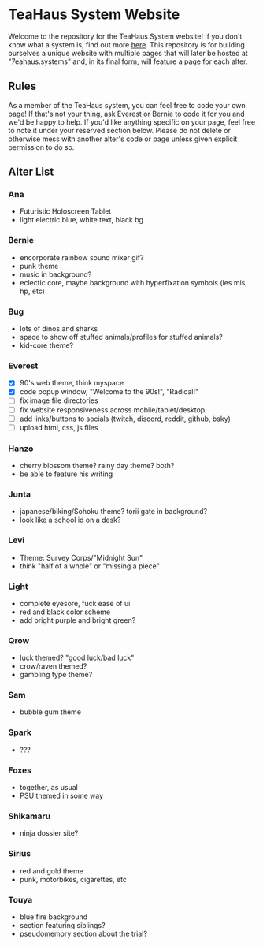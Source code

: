 # TeaHaus System Website
Welcome to the repository for the TeaHaus System website! If you don't know what a system is, find out more [here](https://whatisdid.com).
This repository is for building ourselves a unique website with multiple pages that will later be hosted at "7eahaus.systems" and, in its final form, will feature a page for each alter.

## Rules
As a member of the TeaHaus system, you can feel free to code your own page! If that's not your thing, ask Everest or Bernie to code it for you and we'd be happy to help. If you'd like anything specific on your page, feel free to note it under your reserved section below. Please do not delete or otherwise mess with another alter's code or page unless given explicit permission to do so.

## Alter List

### Ana
- Futuristic Holoscreen Tablet
- light electric blue, white text, black bg

### Bernie
- encorporate rainbow sound mixer gif?
- punk theme
- music in background?
- eclectic core, maybe background with hyperfixation symbols (les mis, hp, etc)

### Bug
- lots of dinos and sharks
- space to show off stuffed animals/profiles for stuffed animals?
- kid-core theme?

### Everest
- [x] 90's web theme, think myspace
- [x] code popup window, "Welcome to the 90s!", "Radical!"
- [ ] fix image file directories
- [ ] fix website responsiveness across mobile/tablet/desktop
- [ ] add links/buttons to socials (twitch, discord, reddit, github, bsky)
- [ ] upload html, css, js files

### Hanzo
- cherry blossom theme? rainy day theme? both?
- be able to feature his writing

### Junta
- japanese/biking/Sohoku theme? torii gate in background?
- look like a school id on a desk?

### Levi
- Theme: Survey Corps/"Midnight Sun"
- think "half of a whole" or "missing a piece"

### Light
- complete eyesore, fuck ease of ui
- red and black color scheme
- add bright purple and bright green?

### Qrow
- luck themed? "good luck/bad luck"
- crow/raven themed?
- gambling type theme?

### Sam
- bubble gum theme

### Spark
- ???

### Foxes
- together, as usual
- PSU themed in some way

### Shikamaru
- ninja dossier site?

### Sirius
- red and gold theme
- punk, motorbikes, cigarettes, etc

### Touya
- blue fire background
- section featuring siblings?
- pseudomemory section about the trial?

